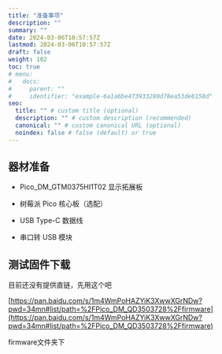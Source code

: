 ```yaml
---
title: "准备事项"
description: ""
summary: ""
date: 2024-03-06T10:57:57Z
lastmod: 2024-03-06T10:57:57Z
draft: false
weight: 102
toc: true
# menu:
#   docs:
#     parent: ""
#     identifier: "example-6a1a6be473933280d78ea53de6158d"
seo:
  title: "" # custom title (optional)
  description: "" # custom description (recommended)
  canonical: "" # custom canonical URL (optional)
  noindex: false # false (default) or true
---
```


## 器材准备

- Pico_DM_GTM0375HI1T02 显示拓展板

- 树莓派 Pico 核心板（选配）

- USB Type-C 数据线

- 串口转 USB 模块

## 测试固件下载

目前还没有提供直链，先用这个吧

[https://pan.baidu.com/s/1m4WmPoHAZYiK3XwwXGrNDw?pwd=34mn#list/path=%2FPico_DM_QD3503728%2Ffirmware](https://pan.baidu.com/s/1m4WmPoHAZYiK3XwwXGrNDw?pwd=34mn#list/path=%2FPico_DM_QD3503728%2Ffirmware)

firmware文件夹下
